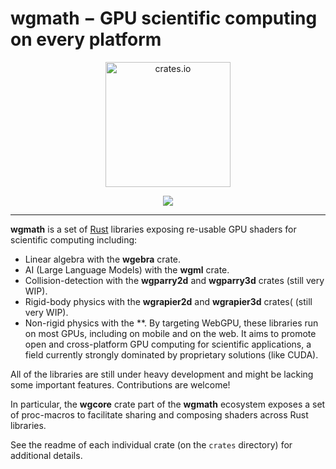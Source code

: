 # wgmath − GPU scientific computing on every platform

<p align="center">
  <img src="https://wgmath.rs/img/wgmath_logo_w_padding.svg" alt="crates.io" height="200px">
</p>
<p align="center">
    <a href="https://discord.gg/vt9DJSW">
        <img src="https://img.shields.io/discord/507548572338880513.svg?logo=discord&colorB=7289DA">
    </a>
</p>

-----

**wgmath** is a set of [Rust](https://www.rust-lang.org/) libraries exposing re-usable GPU shaders for scientific
computing including:

- Linear algebra with the **wgebra** crate.
- AI (Large Language Models) with the **wgml** crate.
- Collision-detection with the **wgparry2d** and **wgparry3d** crates (still very WIP).
- Rigid-body physics with the **wgrapier2d** and **wgrapier3d** crates( (still very WIP).
- Non-rigid physics with the **.
  By targeting WebGPU, these libraries run on most GPUs, including on mobile and on the web. It aims to promote open and
  cross-platform GPU computing for scientific applications, a field currently strongly dominated by proprietary
  solutions (like CUDA).

All of the libraries are still under heavy development and might be lacking some important features. Contributions are
welcome!

In particular, the **wgcore** crate part of the **wgmath** ecosystem exposes a set of proc-macros to facilitate sharing
and composing shaders across Rust libraries.

See the readme of each individual crate (on the `crates` directory) for additional details.
